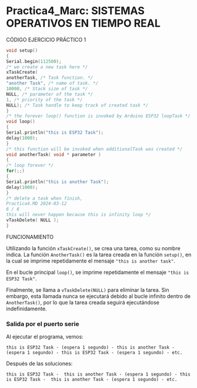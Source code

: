 # Practica4_Marc: SISTEMAS OPERATIVOS EN TIEMPO REAL

CÓDIGO EJERCICIO PRÁCTICO 1
``` cpp
void setup()
{
Serial.begin(112500);
/* we create a new task here */
xTaskCreate(
anotherTask, /* Task function. */
"another Task", /* name of task. */
10000, /* Stack size of task */
NULL, /* parameter of the task */
1, /* priority of the task */
NULL); /* Task handle to keep track of created task */
}
/* the forever loop() function is invoked by Arduino ESP32 loopTask */
void loop()
{
Serial.println("this is ESP32 Task");
delay(1000);
}
/* this function will be invoked when additionalTask was created */
void anotherTask( void * parameter )
{
/* loop forever */
for(;;)
{
Serial.println("this is another Task");
delay(1000);
}
/* delete a task when finish,
Practica4.MD 2024-03-12
6 / 6
this will never happen because this is infinity loop */
vTaskDelete( NULL );
}
```
FUNCIONAMIENTO

Utilizando la función `xTaskCreate()`, se crea una tarea, como su nombre indica. La función `AnotherTask()` es la tarea creada en la función `setup()`, en la cual se imprime repetidamente el mensaje `"this is another task"`.

En el bucle principal `loop()`, se imprime repetidamente el mensaje `"this is ESP32 Task"`.

Finalmente, se llama a `vTaskDelete(NULL)` para eliminar la tarea. Sin embargo, esta llamada nunca se ejecutará debido al bucle infinito dentro de `AnotherTask()`, por lo que la tarea creada seguirá ejecutándose indefinidamente.

### Salida por el puerto serie  

Al ejecutar el programa, vemos:

```this is ESP32 Task - (espera 1 segundo) - this is another Task - (espera 1 segundo) - this is ESP32 Task - (espera 1 segundo) - etc. ```

Después de las soluciones: 

```this is ESP32 Task -  this is another Task - (espera 1 segundo) - this is ESP32 Task -  this is another Task - (espera 1 segundo) - etc. ```
